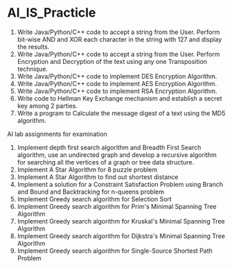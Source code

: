 # AI_IS_Practicle
1) Write Java/Python/C++ code to accept a string from the User. Perform bit-wise AND and 
XOR each character in the string with 127 and display the results. 
2) Write Java/Python/C++ code to accept a string from the User. Perform Encryption and 
Decryption of the text using any one Transposition technique. 
3) Write Java/Python/C++ code to implement DES Encryption Algorithm. 
4) Write Java/Python/C++ code to implement AES Encryption Algorithm. 
5) Write Java/Python/C++ code to implement RSA Encryption Algorithm. 
6) Write code to Hellman Key Exchange mechanism and establish a secret key among 2 parties. 
7) Write a program to Calculate the message digest of a text using the MD5 algorithm. 

AI lab assignments for examination 
1) Implement depth first search algorithm and Breadth First Search 
algorithm, use an undirected graph and develop a recursive algorithm for 
searching all the vertices of a graph or tree data structure. 
2) Implement A Star Algorithm for 8 puzzle problem 
3) Implement A Star Algorithm to find out shortest distance 
4) Implement a solution for a Constraint Satisfaction Problem using Branch 
and Bound and Backtracking for n-queens problem 
5) Implement Greedy search algorithm for Selection Sort 
6) Implement Greedy search algorithm for Prim's Minimal Spanning Tree Algorithm 
7) Implement Greedy search algorithm for Kruskal's Minimal 
Spanning Tree Algorithm 
8) Implement Greedy search algorithm for Dijkstra's Minimal 
Spanning Tree Algorithm 
9) Implement Greedy search algorithm for Single-Source Shortest Path Problem 

